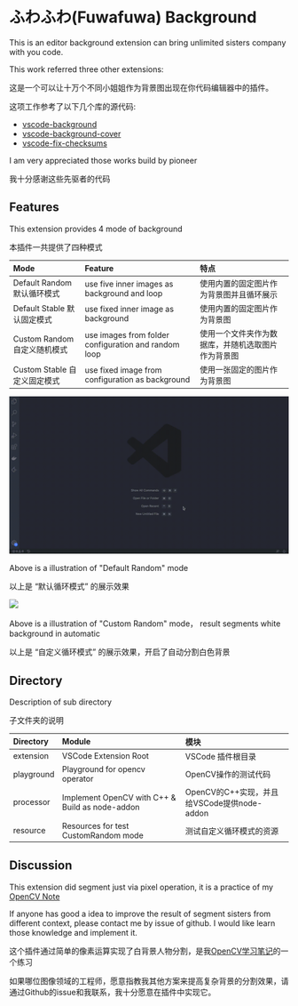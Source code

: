 # ふわふわ(Fuwafuwa) Background

This is an editor background extension can bring unlimited sisters company with you code.

This work referred three other extensions:

这是一个可以让十万个不同小姐姐作为背景图出现在你代码编辑器中的插件。

这项工作参考了以下几个库的源代码:

* [vscode-background](https://github.com/shalldie/vscode-background)
* [vscode-background-cover](https://github.com/vscode-extension/vscode-background-cover)
* [vscode-fix-checksums](https://github.com/lehni/vscode-fix-checksums)

I am very appreciated those works build by pioneer

我十分感谢这些先驱者的代码

## Features

This extension provides 4 mode of background

本插件一共提供了四种模式

| Mode    | Feature    | 特点 |
| :------------ | :------------ | :------------ |
| Default Random 默认循环模式 | use five inner images as background and loop | 使用内置的固定图片作为背景图并且循环展示 |
| Default Stable 默认固定模式 | use fixed inner image as background | 使用内置的固定图片作为背景图 |
| Custom Random 自定义随机模式 | use images from folder configuration and random loop | 使用一个文件夹作为数据库，并随机选取图片作为背景图 |
| Custom Stable 自定义固定模式 | use fixed image from configuration as background | 使用一张固定的图片作为背景图 |

![](https://github.com/AlanLi7991/fuwafuwa-background/blob/master/extension/media/sample.gif?raw=true)

Above is a illustration of "Default Random" mode

以上是 “默认循环模式” 的展示效果

![](https://github.com/AlanLi7991/fuwafuwa-background/blob/master/extension/media/custom.gif?raw=true)

Above is a illustration of "Custom Random" mode， result segments white background in automatic

以上是 “自定义循环模式” 的展示效果，开启了自动分割白色背景

## Directory

Description of sub directory 

子文件夹的说明

| Directory    | Module   | 模块   |
| :------------ | :------------ | :------------ |
| extension     | VSCode Extension Root | VSCode 插件根目录 |
| playground    | Playground for opencv operator | OpenCV操作的测试代码 |
| processor     | Implement OpenCV with C++ & Build as node-addon | OpenCV的C++实现，并且给VSCode提供node-addon|
| resource      | Resources for test CustomRandom mode | 测试自定义循环模式的资源 |


## Discussion

This extension did segment just via pixel operation, it is a practice of my [OpenCV Note](https://github.com/AlanLi7991/opencv-turtorial-notes)

If anyone has good a idea to improve the result of segment sisters from different context, please contact me by issue of github. I would like learn those knowledge and implement it.

这个插件通过简单的像素运算实现了白背景人物分割，是我[OpenCV学习笔记](https://github.com/AlanLi7991/opencv-turtorial-notes)的一个练习

如果哪位图像领域的工程师，愿意指教我其他方案来提高复杂背景的分割效果，请通过Github的issue和我联系，我十分愿意在插件中实现它。

